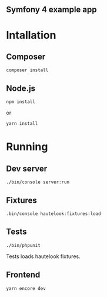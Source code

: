 Symfony 4 example app
----

# Intallation

## Composer

    composer install

## Node.js

    npm install

or

    yarn install

# Running

## Dev server

    ./bin/console server:run

## Fixtures

    .bin/console hautelook:fixtures:load


## Tests

    ./bin/phpunit

Tests loads hautelook fixtures.

## Frontend

    yarn encore dev
